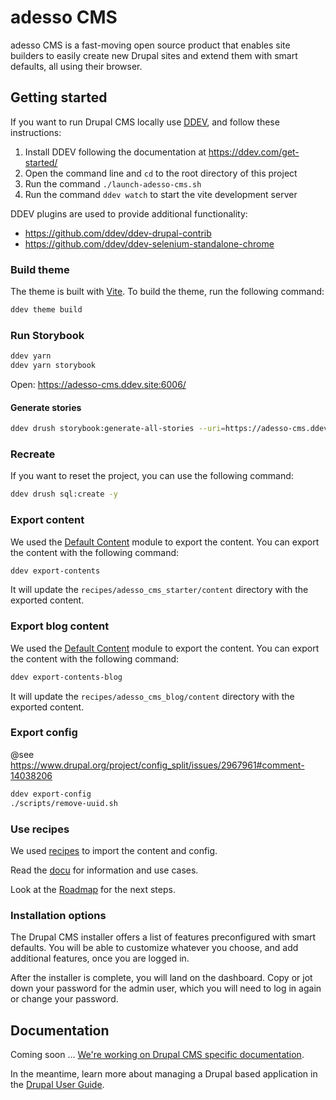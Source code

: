 # adesso CMS

adesso CMS is a fast-moving open source product that enables site builders to easily create new Drupal sites and extend them with smart defaults, all using their browser.

## Getting started

If you want to run Drupal CMS locally use [DDEV](https://ddev.com), and follow these instructions:

1. Install DDEV following the documentation at <https://ddev.com/get-started/>
2. Open the command line and `cd` to the root directory of this project
3. Run the command `./launch-adesso-cms.sh`
4. Run the command `ddev watch` to start the vite development server

DDEV plugins are used to provide additional functionality:

* https://github.com/ddev/ddev-drupal-contrib
* https://github.com/ddev/ddev-selenium-standalone-chrome



### Build theme

The theme is built with [Vite](https://vite.dev/). To build the theme, run the following command:

```bash
ddev theme build
```

### Run Storybook

```bash
ddev yarn
ddev yarn storybook 
```

Open: https://adesso-cms.ddev.site:6006/

#### Generate stories

```bash
ddev drush storybook:generate-all-stories --uri=https://adesso-cms.ddev.site
```

### Recreate

If you want to reset the project, you can use the following command:

```bash
ddev drush sql:create -y
```

### Export content

We used the [Default Content](https://git.drupalcode.org/project/default_content) module to export the content. You can export the content with the following command:

```bash
ddev export-contents
```

It will update the `recipes/adesso_cms_starter/content` directory with the exported content.

### Export blog content

We used the [Default Content](https://git.drupalcode.org/project/default_content) module to export the content. You can export the content with the following command:

```bash
ddev export-contents-blog
```

It will update the `recipes/adesso_cms_blog/content` directory with the exported content.

### Export config

@see https://www.drupal.org/project/config_split/issues/2967961#comment-14038206

```bash
ddev export-config
./scripts/remove-uuid.sh
```

### Use recipes

We used [recipes](https://git.drupalcode.org/project/distributions_recipes/-/blob/1.0.x/docs/recipe.md) to import the content and config.

Read the [docu](https://git.drupalcode.org/project/distributions_recipes/-/blob/1.0.x/docs/config_actions.md) for information and use cases.

Look at the [Roadmap](https://git.drupalcode.org/project/distributions_recipes/-/blob/1.0.x/docs/recipe_roadmap.md) for the next steps.

### Installation options

The Drupal CMS installer offers a list of features preconfigured with smart defaults. You will be able to customize whatever you choose, and add additional features, once you are logged in.

After the installer is complete, you will land on the dashboard. Copy or jot down your password for the admin user, which you will need to log in again or change your password.

## Documentation

Coming soon ... [We're working on Drupal CMS specific documentation](https://www.drupal.org/project/drupal_cms/issues/3454527).

In the meantime, learn more about managing a Drupal based application in the [Drupal User Guide](https://www.drupal.org/docs/user_guide/en/index.html).
